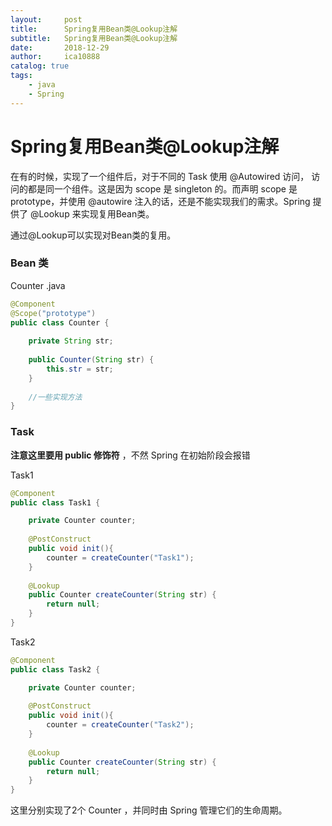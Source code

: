 ```yaml
---
layout:     post
title:      Spring复用Bean类@Lookup注解
subtitle:   Spring复用Bean类@Lookup注解
date:       2018-12-29
author:     ica10888
catalog: true
tags:
    - java
    - Spring
---
```



# Spring复用Bean类@Lookup注解

在有的时候，实现了一个组件后，对于不同的 Task 使用 @Autowired 访问， 访问的都是同一个组件。这是因为 scope 是 singleton 的。而声明 scope 是prototype，并使用 @autowire 注入的话，还是不能实现我们的需求。Spring 提供了  @Lookup  来实现复用Bean类。

通过@Lookup可以实现对Bean类的复用。

### Bean 类

Counter .java

``` java
@Component
@Scope("prototype")
public class Counter {
    
    private String str;
    
    public Counter(String str) {
        this.str = str;
    }
    
    //一些实现方法
}
```

### Task

**注意这里要用 public 修饰符** ，不然 Spring 在初始阶段会报错

Task1

``` java
@Component
public class Task1 { 

    private Counter counter;
    
    @PostConstruct
    public void init(){
        counter = createCounter("Task1");
    }
    
    @Lookup
    public Counter createCounter(String str) {
        return null;
    }
}
```

Task2

``` java
@Component
public class Task2 { 

    private Counter counter;
     
    @PostConstruct
    public void init(){
        counter = createCounter("Task2");
    }
    
    @Lookup
    public Counter createCounter(String str) {
        return null;
    }
}
```

这里分别实现了2个 Counter ，并同时由 Spring 管理它们的生命周期。

